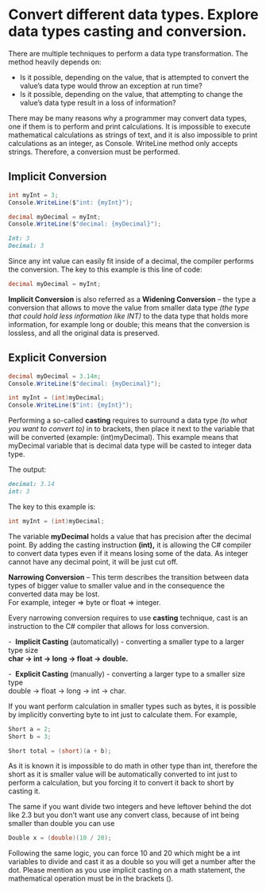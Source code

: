 # Convert different data types. Explore data types casting and conversion.

There are multiple techniques to perform a data type transformation. The method heavily depends on:

- Is it possible, depending on the value, that is attempted to convert the value’s data type would throw an exception at run time?
- Is it possible, depending on the value, that attempting to change the value’s data type result in a loss of information?

There may be many reasons why a programmer may convert data types, one if them is to perform and print calculations. It is impossible to execute mathematical calculations as strings of text, and it is also impossible to print calculations as an integer, as Console. WriteLine method only accepts strings. Therefore, a conversion must be performed.

## Implicit Conversion

```c#
int myInt = 3;
Console.WriteLine($"int: {myInt}");

decimal myDecimal = myInt;
Console.WriteLine($"decimal: {myDecimal}");
```
```markdown
Int: 3
Decimal: 3
```

Since any int value can easily fit inside of a decimal, the compiler performs the conversion. The key to this example is this line of code:

```c#
decimal myDecimal = myInt;
```

**Implicit Conversion** is also referred as a __Widening Conversion__ – the type a conversion that allows to move the value from smaller data type _(the type that could hold less information like INT)_ to the data type that holds more information, for example long or double; this means that the conversion is lossless, and all the original data is preserved.

## Explicit Conversion

```c#
decimal myDecimal = 3.14m;
Console.WriteLine($"decimal: {myDecimal}");

int myInt = (int)myDecimal;
Console.WriteLine($"int: {myInt}");
```

Performing a so-called **casting** requires to surround a data type _(to what you want to convert to)_ in to brackets, then place it next to the variable that will be converted (example: (int)myDecimal). This example means that myDecimal variable that is decimal data type will be casted to integer data type.

The output:

```md
decimal: 3.14
int: 3
```

The key to this example is:

```c#
int myInt = (int)myDecimal;
```

The variable **myDecimal** holds a value that has precision after the decimal point. By adding the casting instruction **(int),** it is allowing the C# compiler to convert data types even if it means losing some of the data. As integer cannot have any decimal point, it will be just cut off.

**Narrowing Conversion** – This term describes the transition between data types of bigger value to smaller value and in the consequence the converted data may be lost.  
For example,
	integer => byte or float => integer.

Every narrowing conversion requires to use **casting** technique, cast is an instruction to the C# compiler that allows for loss conversion.

-  **Implicit Casting** (automatically) - converting a smaller type to a larger type size  
	**char -> int -> long -> float -> double.**

-  **Explicit Casting** (manually) - converting a larger type to a smaller size type  
	double -> float -> long -> int -> char.

If you want perform calculation in smaller types such as bytes, it is possible by implicitly converting byte to int just to calculate them. For example,

```c#
Short a = 2;
Short b = 3;

Short total = (short)(a + b);
```

As it is known it is impossible to do math in other type than int, therefore the short as it is smaller value will be automatically converted to int just to perform a calculation, but you forcing it to convert it back to short by casting it.

The same if you want divide two integers and heve leftover behind the dot like 2.3 but you don’t want use any convert class, because of int being smaller than double you can use

```c#
Double x = (double)(10 / 20);
```

Following the same logic, you can force 10 and 20 which might be a int variables to divide and cast it as a double so you will get a number after the dot.
Please mention as you use implicit casting on a math statement, the mathematical operation must be in the brackets ().